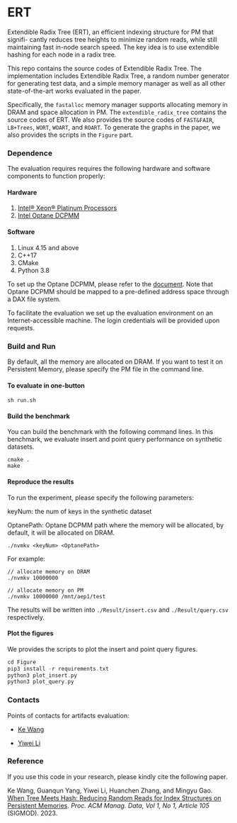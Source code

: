 # ERT

Extendible Radix Tree (ERT), an efficient indexing structure for PM that signifi- cantly reduces tree heights to minimize random reads, while still maintaining fast in-node search speed. The key idea is to use extendible hashing for each node in a radix tree. 

This repo contains the source codes of Extendible Radix Tree. The implementation includes Extendible Radix Tree, a random number generator for generating test data, and a simple memory manager as well as all other state-of-the-art works evaluated in the paper. 

Specifically, the `fastalloc` memory manager supports allocating memory in DRAM and space allocation in PM. 
The `extendible_radix_tree` contains the source codes of ERT. We also provides the source codes of `FAST&FAIR`, `LB+Trees`, `WORT`, `WOART`, and `ROART`.
To generate the graphs in the paper, we also provides the scripts in the `Figure` part.


### Dependence

The evaluation requires requires the following hardware and software components to function properly:

#### Hardware
1. [Intel® Xeon® Platinum Processors](https://www.intel.com/content/www/us/en/products/details/processors/xeon/scalable/platinum.html)
2. [Intel Optane DCPMM](https://www.intel.com/content/www/us/en/products/docs/memory-storage/optane-persistent-memory/overview.html)                                                                                                             

#### Software
1. Linux 4.15 and above
2. C++17
3. CMake
4. Python 3.8

To set up the Optane DCPMM, please refer to the [document](https://www.intel.com/content/www/us/en/developer/articles/guide/qsg-intro-to-provisioning-pmem.html).
Note that Optane DCPMM should be mapped to a pre-defined address space through a DAX file system.

To facilitate the evaluation we set up the evaluation environment on an Internet-accessible machine. The login credentials will be provided upon requests.

### Build and Run

By default, all the memory are allocated on DRAM. If you want to test it on Persistent Memory, please specify the PM file in the command line.

#### To evaluate in one-button
```$xslt
sh run.sh
```

#### Build the benchmark
You can build the benchmark with the following command lines. In this benchmark, we evaluate insert and point query performance on synthetic datasets.
```
cmake .
make
```

#### Reproduce the results
To run the experiment, please specify the following parameters:

keyNum: the num of keys in the synthetic dataset

OptanePath: Optane DCPMM path where the memory will be allocated, by default, it will be allocated on DRAM.

```
./nvmkv <keyNum> <OptanePath>
```
For example:

```
// allocate memory on DRAM
./nvmkv 10000000

// allocate memory on PM
./nvmkv 10000000 /mnt/aep1/test
```

The results will be written into `./Result/insert.csv` and `./Result/query.csv` respectively.

#### Plot the figures

We provides the scripts to plot the insert and point query figures.
```asm
cd Figure
pip3 install -r requirements.txt
python3 plot_insert.py
python3 plot_query.py
```

### Contacts
Points of contacts for artifacts evaluation:

- [Ke Wang](https://skyelves.github.io/)

- [Yiwei Li](https://leepoly.com/about/)

### Reference

If you use this code in your research, please kindly cite the following paper.

Ke Wang, Guanqun Yang, Yiwei Li, Huanchen Zhang, and Mingyu Gao. [When Tree Meets Hash: Reducing Random Reads for Index Structures on Persistent Memories](https://dl.acm.org/doi/abs/10.1145/3588959). *Proc. ACM Manag. Data, Vol 1, No 1, Article 105* (SIGMOD). 2023.
